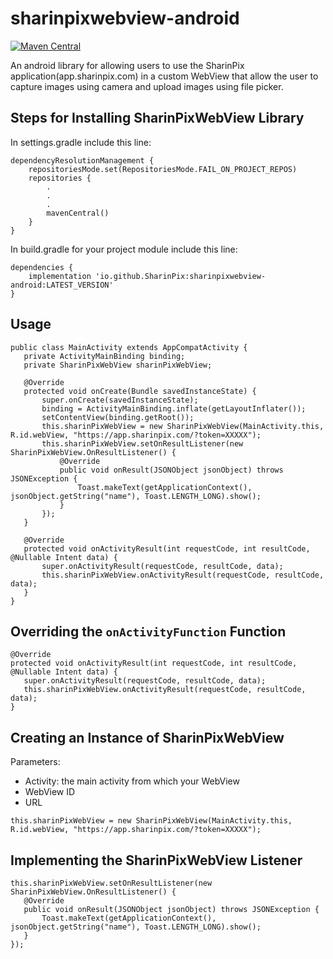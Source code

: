 # sharinpixwebview-android

[![Maven Central](https://maven-badges.herokuapp.com/maven-central/io.github.SharinPix/sharinpixwebview-android/badge.svg)](https://maven-badges.herokuapp.com/maven-central/io.github.SharinPix/sharinpixwebview-android)

An android library for allowing users to use the SharinPix application(app.sharinpix.com) in a custom WebView that allow the user to capture images using camera and upload images using file picker.

## Steps for Installing SharinPixWebView Library

In settings.gradle include this line:
```
dependencyResolutionManagement {
    repositoriesMode.set(RepositoriesMode.FAIL_ON_PROJECT_REPOS)
    repositories {
        .
        .
        .
        mavenCentral()
    }
}
```

In build.gradle for your project module include this line:
```
dependencies {
    implementation 'io.github.SharinPix:sharinpixwebview-android:LATEST_VERSION'
}
```

## Usage

```
public class MainActivity extends AppCompatActivity {
   private ActivityMainBinding binding;
   private SharinPixWebView sharinPixWebView;

   @Override
   protected void onCreate(Bundle savedInstanceState) {
       super.onCreate(savedInstanceState);
       binding = ActivityMainBinding.inflate(getLayoutInflater());
       setContentView(binding.getRoot());
       this.sharinPixWebView = new SharinPixWebView(MainActivity.this, R.id.webView, "https://app.sharinpix.com/?token=XXXXX");
       this.sharinPixWebView.setOnResultListener(new SharinPixWebView.OnResultListener() {
           @Override
           public void onResult(JSONObject jsonObject) throws JSONException {
               Toast.makeText(getApplicationContext(), jsonObject.getString("name"), Toast.LENGTH_LONG).show();
           }
       });
   }

   @Override
   protected void onActivityResult(int requestCode, int resultCode, @Nullable Intent data) {
       super.onActivityResult(requestCode, resultCode, data);
       this.sharinPixWebView.onActivityResult(requestCode, resultCode, data);
   }
}
```

## Overriding the `onActivityFunction` Function

```
@Override
protected void onActivityResult(int requestCode, int resultCode, @Nullable Intent data) {
   super.onActivityResult(requestCode, resultCode, data);
   this.sharinPixWebView.onActivityResult(requestCode, resultCode, data);
}
```

## Creating an Instance of SharinPixWebView

Parameters:
- Activity: the main activity from which your WebView
- WebView ID
- URL

```
this.sharinPixWebView = new SharinPixWebView(MainActivity.this, R.id.webView, "https://app.sharinpix.com/?token=XXXXX");
```

## Implementing the SharinPixWebView Listener

```
this.sharinPixWebView.setOnResultListener(new SharinPixWebView.OnResultListener() {
   @Override
   public void onResult(JSONObject jsonObject) throws JSONException {
       Toast.makeText(getApplicationContext(), jsonObject.getString("name"), Toast.LENGTH_LONG).show();
   }
});
```
